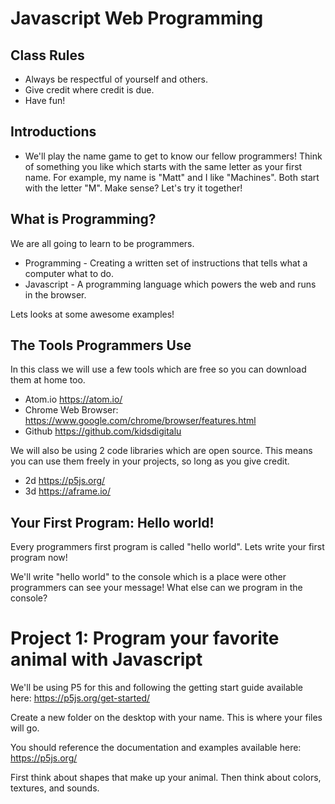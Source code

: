 # Javascript Web Programming

## Class Rules 

- Always be respectful of yourself and others. 
- Give credit where credit is due.
- Have fun! 

## Introductions 

- We'll play the name game to get to know our fellow programmers! Think of something you like which starts with the same letter as your first name. For example, my name is "Matt" and I like "Machines". Both start with the letter "M". Make sense? Let's try it together! 

## What is Programming? 

We are all going to learn to be programmers. 

- Programming - Creating a written set of instructions that tells what a computer what to do.
- Javascript - A programming language which powers the web and runs in the browser.

Lets looks at some awesome examples!

## The Tools Programmers Use 

In this class we will use a few tools which are free so you can download them at home too. 

- Atom.io https://atom.io/
- Chrome Web Browser: https://www.google.com/chrome/browser/features.html 
- Github https://github.com/kidsdigitalu

We will also be using 2 code libraries which are open source. This means you can use them freely in your projects, so long as you give credit.

- 2d https://p5js.org/
- 3d https://aframe.io/

## Your First Program: Hello world! 

Every programmers first program is called "hello world". Lets write your first program now! 

We'll write "hello world" to the console which is a place were other programmers can see your message! What else can we program in the console? 

# Project 1: Program your favorite animal with Javascript    

We'll be using P5 for this and following the getting start guide available here: https://p5js.org/get-started/

Create a new folder on the desktop with your name. This is where your files will go. 

You should reference the documentation and examples available here: https://p5js.org/

First think about shapes that make up your animal. Then think about colors, textures, and sounds.